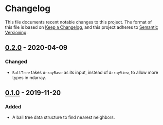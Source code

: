 # Changelog

This file documents recent notable changes to this project. The format of this
file is based on [Keep a Changelog](https://keepachangelog.com/en/1.0.0/), and
this project adheres to [Semantic
Versioning](https://semver.org/spec/v2.0.0.html).

## [0.2.0] - 2020-04-09

### Changed

- `BallTree` takes `ArrayBase` as its input, instead of `ArrayView`, to allow
  more types in ndarray.

## [0.1.0] - 2019-11-20

### Added

- A ball tree data structure to find nearest neighbors.

[0.2.0]: https://github.com/petabi/petal-neighbors/compare/0.1.1...0.2.0
[0.1.0]: https://github.com/petabi/petal-neighbors/tree/0.1.0
